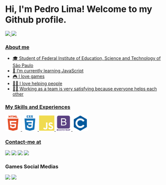 <!--
**pedrohbl03/pedrohbl03** is a ✨ _special_ ✨ repository because its `README.md` (this file) appears on your GitHub profile.
-->

# Hi, I'm Pedro Lima! Welcome to my Github profile.
<div >
  <a href="https://github.com/pedrohbl03">
  <img height="180em" src="https://github-readme-stats.vercel.app/api?username=pedrohbl03&show_icons=true&theme=dark"/>
  <img height="180em" src="https://github-readme-stats.vercel.app/api/top-langs/?username=pedrohbl03&theme=dark"/>
</div>


### About me
- 🎓 Student of 
Federal Institute of Education, Science and Technology of São Paulo
- 🥰 I’m currently learning JavaScript 
- 🎮 I love games
- 🤝🏽 I love helping people
- 💪🏽 Working as a team is very satisfying because everyone helps each other


### My Skills and Experiences

<div>
  <img width="50" height="50" src="https://raw.githubusercontent.com/devicons/devicon/00f02ef57fb7601fd1ddcc2fe6fe670fef3ae3e4/icons/html5/html5-plain-wordmark.svg"/>
  <img width="50" height="50" src="https://raw.githubusercontent.com/devicons/devicon/00f02ef57fb7601fd1ddcc2fe6fe670fef3ae3e4/icons/css3/css3-plain-wordmark.svg"/>
  <img width="50" height="50" src="https://raw.githubusercontent.com/devicons/devicon/00f02ef57fb7601fd1ddcc2fe6fe670fef3ae3e4/icons/javascript/javascript-plain.svg"/>
  <img width="50" height="50" src="https://raw.githubusercontent.com/devicons/devicon/00f02ef57fb7601fd1ddcc2fe6fe670fef3ae3e4/icons/bootstrap/bootstrap-plain-wordmark.svg"/>
  <img width="50" height="50" src="https://raw.githubusercontent.com/devicons/devicon/00f02ef57fb7601fd1ddcc2fe6fe670fef3ae3e4/icons/c/c-plain.svg"/>
  
</div>

### Contact-me at
  <div>
    <a target="_blank" href="https://www.linkedin.com/in/pedro-l-1158421a1/"><img src="https://img.shields.io/badge/LinkedIn-0077B5?style=for-the-badge&logo=linkedin&logoColor=white"/></a>
    <a target="_blank" href="https://www.instagram.com/pedro.limaaa_/"><img src="https://img.shields.io/badge/Instagram-E4405F?style=for-the-badge&logo=instagram&logoColor=white"/></a>
    <a target="_blank" href="mailto:pedrohblima03@gmail.com"><img src="https://img.shields.io/badge/Gmail-D14836?style=for-the-badge&logo=gmail&logoColor=white"/></a>
    <a target="_blank" href="https://api.whatsapp.com/send?phone=5511964451184&text=Ol%C3%A1%20Pedro%2C%20encontrei%20seu%20contato%20no%20Github."><img src="https://img.shields.io/badge/WhatsApp-25D366?style=for-the-badge&logo=whatsapp&logoColor=white"/></a>
  </div>

### Games Social Medias

  <div>
      <a target="_blank" href="https://steamcommunity.com/id/queotaphl/"><img src="https://img.shields.io/badge/Steam-000000?style=for-the-badge&logo=steam&logoColor=white"/></a>
      <a target="_blank" href="https://twitch.tv/phl_gg"><img src="https://img.shields.io/badge/Twitch-9146FF?style=for-the-badge&logo=twitch&logoColor=white"/></a>
  </div>

